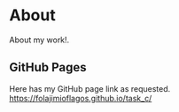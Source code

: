 # About

About my work!.

## GitHub Pages

Here has my GitHub page link as requested.
https://folajimioflagos.github.io/task_c/
